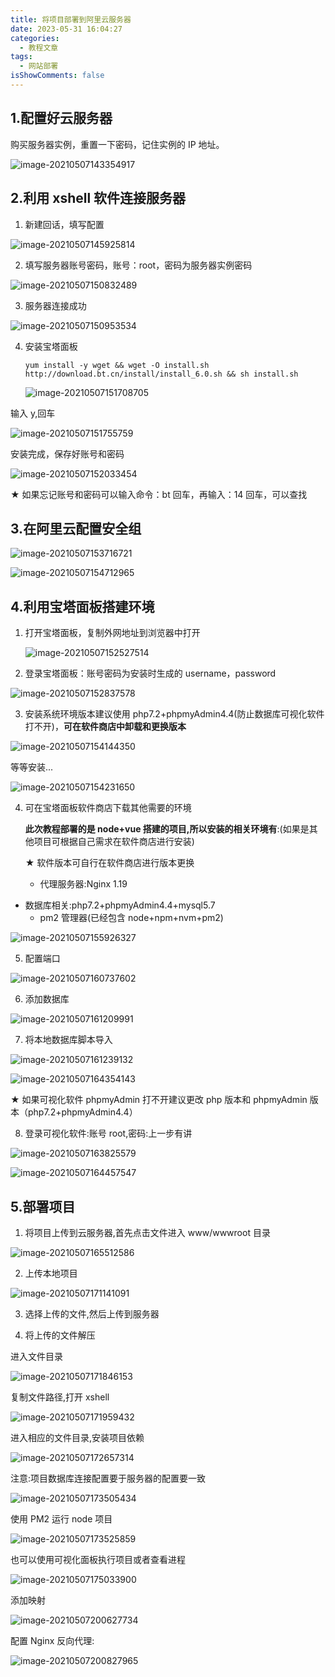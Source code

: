 ```yaml
---
title: 将项目部署到阿里云服务器
date: 2023-05-31 16:04:27
categories:
  - 教程文章
tags:
  - 网站部署
isShowComments: false
---
```


## 1.配置好云服务器

购买服务器实例，重置一下密码，记住实例的 IP 地址。

![image-20210507143354917](https://gitee.com/gzcc_kims/figure/raw/master/image-20210507143354917.png)

## 2.利用 xshell 软件连接服务器

1. 新建回话，填写配置

![image-20210507145925814](https://gitee.com/gzcc_kims/figure/raw/master/image-20210507145925814.png)

2. 填写服务器账号密码，账号：root，密码为服务器实例密码

![image-20210507150832489](https://gitee.com/gzcc_kims/figure/raw/master/image-20210507150832489.png)

3. 服务器连接成功

![image-20210507150953534](https://gitee.com/gzcc_kims/figure/raw/master/image-20210507150953534.png)

4. 安装宝塔面板

   ```
   yum install -y wget && wget -O install.sh http://download.bt.cn/install/install_6.0.sh && sh install.sh
   ```

   ![image-20210507151708705](https://gitee.com/gzcc_kims/figure/raw/master/image-20210507151708705.png)

输入 y,回车

![image-20210507151755759](https://gitee.com/gzcc_kims/figure/raw/master/image-20210507151755759.png)

安装完成，保存好账号和密码

![image-20210507152033454](https://gitee.com/gzcc_kims/figure/raw/master/image-20210507152033454.png)

★ 如果忘记账号和密码可以输入命令：bt 回车，再输入：14 回车，可以查找

## 3.在阿里云配置安全组

![image-20210507153716721](https://gitee.com/gzcc_kims/figure/raw/master/image-20210507153716721.png)

![image-20210507154712965](https://gitee.com/gzcc_kims/figure/raw/master/image-20210507154712965.png)

## 4.利用宝塔面板搭建环境

1. 打开宝塔面板，复制外网地址到浏览器中打开

   ![image-20210507152527514](https://gitee.com/gzcc_kims/figure/raw/master/image-20210507152527514.png)

2. 登录宝塔面板：账号密码为安装时生成的 username，password

![image-20210507152837578](https://gitee.com/gzcc_kims/figure/raw/master/image-20210507152837578.png)

3. 安装系统环境版本建议使用 php7.2+phpmyAdmin4.4(防止数据库可视化软件打不开)，**可在软件商店中卸载和更换版本**

![image-20210507154144350](https://gitee.com/gzcc_kims/figure/raw/master/image-20210507154144350.png)

等等安装...

![image-20210507154231650](https://gitee.com/gzcc_kims/figure/raw/master/image-20210507154231650.png)

4. 可在宝塔面板软件商店下载其他需要的环境

   **此次教程部署的是 node+vue 搭建的项目,所以安装的相关环境有**:(如果是其他项目可根据自己需求在软件商店进行安装)

   ★ 软件版本可自行在软件商店进行版本更换

   - 代理服务器:Nginx 1.19

- 数据库相关:php7.2+phpmyAdmin4.4+mysql5.7
  - pm2 管理器(已经包含 node+npm+nvm+pm2)

![image-20210507155926327](https://gitee.com/gzcc_kims/figure/raw/master/image-20210507155926327.png)

5. 配置端口

![image-20210507160737602](https://gitee.com/gzcc_kims/figure/raw/master/image-20210507160737602.png)

6. 添加数据库

![image-20210507161209991](https://gitee.com/gzcc_kims/figure/raw/master/image-20210507161209991.png)

7. 将本地数据库脚本导入

![image-20210507161239132](https://gitee.com/gzcc_kims/figure/raw/master/image-20210507161239132.png)

![image-20210507164354143](https://gitee.com/gzcc_kims/figure/raw/master/image-20210507164354143.png)

★ 如果可视化软件 phpmyAdmin 打不开建议更改 php 版本和 phpmyAdmin 版本（php7.2+phpmyAdmin4.4）

8. 登录可视化软件:账号 root,密码:上一步有讲

![image-20210507163825579](https://gitee.com/gzcc_kims/figure/raw/master/image-20210507163825579.png)

![image-20210507164457547](https://gitee.com/gzcc_kims/figure/raw/master/image-20210507164457547.png)

## 5.部署项目

1. 将项目上传到云服务器,首先点击文件进入 www/wwwroot 目录

![image-20210507165512586](https://gitee.com/gzcc_kims/figure/raw/master/image-20210507165512586.png)

2. 上传本地项目

![image-20210507171141091](https://gitee.com/gzcc_kims/figure/raw/master/image-20210507171141091.png)

3. 选择上传的文件,然后上传到服务器

4. 将上传的文件解压

进入文件目录

![image-20210507171846153](https://gitee.com/gzcc_kims/figure/raw/master/image-20210507171846153.png)

复制文件路径,打开 xshell

![image-20210507171959432](https://gitee.com/gzcc_kims/figure/raw/master/image-20210507171959432.png)

进入相应的文件目录,安装项目依赖

![image-20210507172657314](https://gitee.com/gzcc_kims/figure/raw/master/image-20210507172657314.png)

注意:项目数据库连接配置要于服务器的配置要一致

![image-20210507173505434](https://gitee.com/gzcc_kims/figure/raw/master/image-20210507173505434.png)

使用 PM2 运行 node 项目

![image-20210507173525859](https://gitee.com/gzcc_kims/figure/raw/master/image-20210507173525859.png)

也可以使用可视化面板执行项目或者查看进程

![image-20210507175033900](https://gitee.com/gzcc_kims/figure/raw/master/image-20210507175033900.png)

添加映射

![image-20210507200627734](https://gitee.com/gzcc_kims/figure/raw/master/image-20210507200627734.png)

配置 Nginx 反向代理:

![image-20210507200827965](https://gitee.com/gzcc_kims/figure/raw/master/image-20210507200827965.png)
